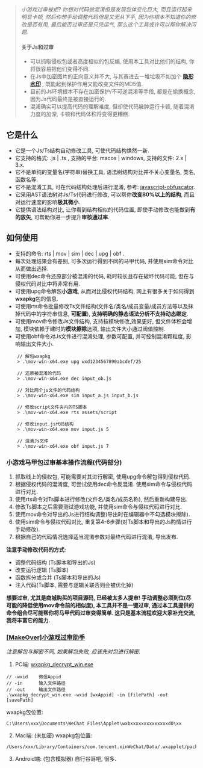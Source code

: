 > *小游戏过审被拒? 你想对代码做混淆但是发现包体变化巨大, 而且运行起来明显卡顿, 然后你想手动调整代码但是又无从下手, 因为你根本不知道你的修改是否有用, 最后能否过审还是只凭运气, 那么这个工具或许可以帮你解决问题.*
> 
> #### 关于Js和过审
> * 可以抓取侵权包或者高度相似的包反编, 使用本工具对比他们的结构, 你将很容易把他们变得不同.
> * 在Js中加密图片的正向意义并不大, 与其赛进去一堆垃圾不如加个 [**隐形水印**](https://store.cocos.com/app/detail/5318) , 既能起到保护作用又能改变文件的MD5值.
> * 目前的Js环境根本不存在加密保护/不可逆混淆等手段, 都是在偷换概念, 因为Js代码最终是被直接运行的.
> * 混淆确实可以提高代码的理解难度, 但却使代码臃肿运行卡顿, 随着混淆力度的加深, 卡顿和代码体积将变得更糟糕.

## 它是什么
* 它是一个Js/Ts结构自动修改工具, 可使代码结构焕然一新.
* 它支持的格式: .js | .ts , 支持的平台: macos | windows, 支持的文件: 2.x | 3.x.
* 它不是单纯的变量名(字符串)替换工具, 语法树结构对比并不关心变量名, 类名, 函数名等.
* 它不是混淆工具, 可在代码结构处理后进行混淆, 参考: [javascript-obfuscator](https://obfuscator.io).
* 它采用AST语法树对Js/Ts代码进行修改, 可以帮你**改变80%以上的结构**, 而且对运行速度的影响**极其微小**.
* 它提供语法结构对比, 让你看到结构相似的代码位置, 即使手动修改也能做到**有的放矢**, 可帮助你进一步提升**审核通过率**.

## 如何使用
* 支持的命令: rts | mov | sim | dec | upg | obf .
* 每次处理结果会有差别, 可多次运行得到不同的马甲代码, 并使用sim命令对比从而做出选择.
* 可使用dec命令还原部分被混淆的代码, 耗时较长且存在破坏代码可能, 但在与侵权代码对比中将非常有用.
* 可使用upg命令解包**小游戏**, 从而对比侵权代码结构, 网上有很多关于如何得到**wxapkg**包的信息.
* 可使用rts命令批量修改Ts文件结构(文件名/类名/成员变量/成员方法等以及抹掉代码中的字符串信息, **可配置**), **支持明确的静态语法分析不支持动态绑定**.
* 可使用mov命令修改Js文件结构, 支持按模块修改,效果更好, 但文件体积会增加, 模块依赖于建时的**模块擦除**选项, 输出文件大小通过阀值控制.
* 可使用obf命令对Js文件进行混淆处理, 参数可配置, 并可控制混淆颗粒度, 影响输出文件大小.
```
    // 解包wxapkg
    > .\mov-win-x64.exe upg wxd1234567890abcdef/25
   
    // 还原被混淆的代码
    > .\mov-win-x64.exe dec input_ob.js

    // 对比两个js文件的代码结构
    > .\mov-win-x64.exe sim input_a.js input_b.js

    // 修改script文件夹内的TS脚本
    > .\mov-win-x64.exe rts assets/script

    // 修改input.js代码结构
    > .\mov-win-x64.exe mov input.js 5
    
    // 混淆Js文件
    > .\mov-win-x64.exe obf input.js 7
```

### 小游戏马甲包过审基本操作流程(代码部分)
1. 抓取线上的侵权包, 可能需要对其进行解密, 使用upg命令解包得到侵权代码. 
2. 根据侵权代码的混淆度, 可尝试使用dec命令反混淆. 使用sim命令与侵权代码进行对比.
3. 使用rts命令对Ts脚本进行修改(文件名/类名/成员名称), 然后重新构建导出.
4. 修改Ts脚本之后需要测试游戏功能, 并使用sim命令与侵权代码进行对比.
5. 使用mov命令对导出的Js进行结构调整(导出时在编辑器中不勾选模块擦除). 
6. 使用sim命令与侵权代码对比, 重复第4-6步骤(对Ts脚本和导出的Js酌情进行手动修改).
7. 根据自己的代码情况选择适当混淆参数对最终代码进行混淆, 导出发布.

**注意手动修改代码的方式:**
- 调整代码结构 (Ts脚本和导出的Js)
- 改变运行逻辑 (Ts脚本)
- 函数拆分或合并 (Ts脚本和导出的Js)
- 注入代码(Ts脚本, 需要与逻辑关联否则会被优化掉)

**想要过审, 尤其是商城购买的项目源码, 已经被太多人提审! 手动调整必须到位(尽可能的降低使用mov命令前的相似度), 本工具并不是一键过审, 通过本工具提供的命令组合尽可能帮你将马甲代码过审变得简单. 这只是基本流程欢迎大家补充交流, 我将丰富它的能力.**

### [[MakeOver]小游戏过审助手](https://store.cocos.com/app/detail/5337)

*注意解包与解密不同, 如果解包失败, 应该先对包进行解密.*
1. PC端: [wxapkg_decrypt_win.exe](./wxapkg_decrypt_win.exe)
```
// -wxid    微信Appid
// -in      输入文件路径
// -out     输出文件路径
.\wxapkg_decrypt_win.exe -wxid [wxAppid] -in [filePath] -out [savePath]
```
wxapkg包位置:
```
C:\Users\xxx\Documents\WeChat Files\Applet\wxbxxxxxxxxxxxxxxd0\xx
```

2. Mac端: (未加密)
wxapkg包位置:
```
/Users/xxx/Library/Containers/com.tencent.xinWeChat/Data/.wxapplet/packages/wx18ded455ed95f695/15
```

3. Android端: (包含模拟器) 自行谷哥吧, 很多.
